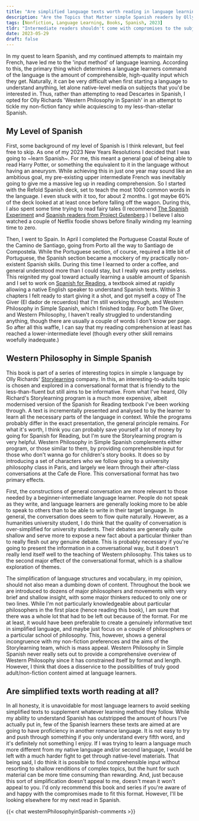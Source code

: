 ```yaml
---
title: "Are simplified language texts worth reading in language learning? - Western Philsophy in Simple Spanish by Olly Richards"
description: "Are the Topics that Matter simple Spanish readers by Olly Richards worth reading? A review of Western Philosophy in Simple Spanish."
tags: [Nonfiction, Language Learning, Books, Spanish, 2023]
tldr: "Intermediate readers shouldn't come with compromises to the subject, and this does."
date: 2023-05-29
draft: false
---
```


In my quest to learn Spanish, and my continued attempts to maintain my French, have led me to the 'input method' of language learning. According to this, the primary thing which determines a language learners command of the language is the amount of comprehensible, high-quality input which they get. Naturally, it can be very difficult when first starting a language to understand anything, let alone native-level media on subjects that you'd be interested in. Thus, rather than attempting to read Descartes in Spanish, I opted for Olly Richards 'Western Philosophy in Spanish' in an attempt to tickle my non-fiction fancy while acquiescing to my less-than-stellar Spanish. 

## My Level of Spanish
First, some background of my level of Spanish is I think relevant, but feel free to skip. As one of my 2023 New Years Resolutions I decided that I was going to ~learn Spanish~. For me, this meant a general goal of being able to read Harry Potter, or something the equivalent to it in the language without having an aneurysm. While achieving this in just one year may sound like an ambitious goal, my pre-existing upper intermediate French was inevitably going to give me a massive leg up in reading comprehension. So I started with the Refold Spanish deck, set to teach the most 1000 common words in the language. I even stuck with it too, for about 2 months. I got maybe 60% of the deck looked at at least once before falling off the wagon. During this, I also spent some time trying to read fairy tales (I recommend [The Spanish Experiment](https://www.thespanishexperiment.com/stories) and [Spanish readers from Project Gutenberg](https://www.gutenberg.org/ebooks/subject/4582).) I believe I also watched a couple of Netflix foodie shows before finally winding my learning time to zero. 

Then, I went to Spain. In April I completed the Portuguese Coastal Route of the Camino de Santiago, going from Porto all the way to Santiago de Compostela. While the Portuguese section, of course, required a little bit of Portuguese, the Spanish section became a mockery of my practically non-existent Spanish skills. During this time I learned to order a coffee, and general understood more than I could stay, but I really was pretty useless. This reignited my goal toward actually learning a usable amount of Spanish and I set to work on [Spanish for Reading,](https://www.goodreads.com/book/show/692095.Spanish_for_Reading?ref=nav_sb_ss_2_19) a textbook aimed at rapidly allowing a native English speaker to understand Spanish texts. Within 3 chapters I felt ready to start giving it a shot, and got myself a copy of The Giver (El dador de recuerdos) that I'm still working through, and Western Philosophy in Simple Spanish, which I finished today. For both The Giver, and Western Philosophy, I haven't really struggled to understanding anything, though there are usually a couple of words I don't know per page. So after all this waffle, I can say that my reading comprehension at least has reached a lower-intermediate level (though every other skill remains woefully inadequate.)  

## Western Philosophy in Simple Spanish
This book is part of a series of interesting topics in simple x language by Olly Richards' [Storylearning](https://storylearning.com/) company. In this, an interesting-to-adults topic is chosen and explored in a conversational format that is friendly to the less-than-fluent but still aims to be informative. From what I've heard, Olly Richard's Storylearning program is a much more expensive, albeit modernised version of the Spanish for Reading textbook I've been working through. A text is incrementally presented and analysed to by the learner to learn all the necessary parts of the language in context. While the programs probably differ in the exact presentation, the general principle remains. For what it's worth, I think you can probably save yourself a lot of money by going for Spanish for Reading, but I'm sure the Storylearning program is very helpful. Western Philosophy in Simple Spanish complements either program, or those similar to them, by providing comprehensible input for those who don't wanna go for children's story books. It does so by introducing a set of characters who we follow going to a university philosophy class in Paris, and largely we learn through their after-class conversations at the Cafe de Flore. This conversational format has two primary effects. 

First, the constructions of general conversation are more relevant to those needed by a beginner-intermediate language learner. People do not speak as they write, and language learners are generally looking more to be able to speak to others than to be able to write in their target language. In general, the conversation does seem to flow quite naturally. However, as a humanities university student, I do think that the quality of conversation is over-simplified for university students. Their debates are generally quite shallow and serve more to expose a new fact about a particular thinker than to really flesh out any genuine debate. This is probably necessary if you're going to present the information in a conversational way, but it doesn't really lend itself well to the teaching of Western philosophy. This takes us to the second major effect of the conversational format, which is a shallow exploration of themes. 

The simplification of language structures and vocabulary, in my opinion, should not also mean a dumbing down of content. Throughout the book we are introduced to dozens of major philosophers and movements with very brief and shallow insight, with some major thinkers reduced to only one or two lines. While I'm not particularly knowledgeable about particular philosophers in the first place (hence reading this book), I am sure that there was a whole lot that had to be left out because of the format. For me at least, it would have been preferable to create a genuinely informative text in simplified language, and maybe just focus on a couple of philosophers or a particular school of philosophy. This, however, shows a general incongruence with my non-fiction preferences and the aims of the Storylearning team, which is mass appeal. Western Philosophy in Simple Spanish never really sets out to provide a comprehensive overview of Western Philosophy since it has constrained itself by format and length. However, I think that does a disservice to the possibilities of truly good adult/non-fiction content aimed at language learners.

## Are simplified texts worth reading at all?
In all honesty, it is unavoidable for most language learners to avoid seeking simplified texts to supplement whatever learning method they follow. While my ability to understand Spanish has outstripped the amount of hours I've actually put in, few of the Spanish learners these texts are aimed at are going to have proficiency in another romance language. It is not easy to try and push through something if you only understand every fifth word, and it's definitely not something I enjoy. If I was trying to learn a language much more different from my native language and/or second language, I would be left with a much harder fight to get through native-level materials. That being said, I do think it is possible to find comprehensible input without resorting to shallow renditions of complex topics, but the hunt for such material can be more time consuming than rewarding. And, just because this sort of simplification doesn't appeal to me, doesn't mean it won't appeal to you. I'd only recommend this book and series if you're aware of and happy with the compromises made to fit this format. However, I'll be looking elsewhere for my next read in Spanish.

{{< chat westernPhilosophyinSpanish-comments >}}